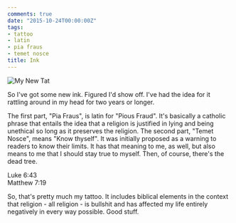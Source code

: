 ```yaml
---
comments: true
date: "2015-10-24T00:00:00Z"
tags:
- tattoo
- latin
- pia fraus
- temet nosce
title: Ink
---
```


![My New Tat](/img/2015/ohcrap/arm.webp)

So I've got some new ink. Figured I'd show off. I've had the idea for it rattling around in my head for two years or longer.

The first part, "Pia Fraus", is latin for "Pious Fraud". It's basically a catholic phrase that entails the idea that a religion is justified in lying and being unethical so long as it preserves the religion. The second part, "Temet Nosce", means "Know thyself". It was initially proposed as a warning to readers to know their limits. It has that meaning to me, as well, but also means to me that I should stay true to myself. Then, of course, there's the dead tree.

Luke 6:43  
Matthew 7:19  

So, that's pretty much my tattoo. It includes biblical elements in the context that religion - all religion - is bullshit and has affected my life entirely negatively in every way possible. Good stuff.
